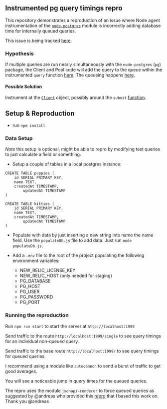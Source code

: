 ## Instrumented pg query timings repro

This repository demonstrates a reproduction of an issue where Node agent instrumentation of the [`node-postgres`](https://github.com/brianc/node-postgres) module is incorrectly adding database time for internally queued queries.

This issue is being tracked [here](https://github.com/newrelic/node-newrelic/issues/345).

### Hypothesis
If multiple queries are run nearly simultaneously with the `node-postgres` (`pg`) package, the Client and Pool code will add the query to the queue within the instrumented `query` function [here](https://github.com/brianc/node-postgres/blob/bf469399b88bcdf86eff096fd0dd05684adc1117/packages/pg/lib/client.js#L478). The queueing happens [here](https://github.com/brianc/node-postgres/blob/bf469399b88bcdf86eff096fd0dd05684adc1117/packages/pg/lib/client.js#L557).

#### Possible Solution
Instrument at the [`Client`](https://github.com/brianc/node-postgres/blob/bf469399b88bcdf86eff096fd0dd05684adc1117/packages/pg/lib/query.js#L15) object, possibly around the `submit` [function](https://github.com/brianc/node-postgres/blob/bf469399b88bcdf86eff096fd0dd05684adc1117/packages/pg/lib/query.js#L151).

## Setup & Reproduction
* run `npm install`

### Data Setup
*Note* this setup is optional, might be able to repro by modifying test queries to just calculate a field or something.

* Setup a couple of tables in a local postgres instance:

```
CREATE TABLE puppies (
    id SERIAL PRIMARY KEY,
    name TEXT,
    createdAt TIMESTAMP,
		updatedAt TIMESTAMP
)

CREATE TABLE kitties (
    id SERIAL PRIMARY KEY,
    name TEXT,
    createdAt TIMESTAMP,
		updatedAt TIMESTAMP
)
```

* Populate with data by just inserting a new string into name the name field. Use the `populateDb.js` file to add data. Just run `node populateDb.js`.

* Add a `.env` file to the root of the project populating the following environment variables:
  * NEW_RELIC_LICENSE_KEY
  * NEW_RELIC_HOST (only needed for staging)
  * PG_DATABASE
  * PG_HOST
  * PG_USER
  * PG_PASSWORD
  * PG_PORT

### Running the reproduction

Run `npm run start` to start the server at `http://localhost:1999`

Send traffic to the route `http://localhost:1999/single` to see query timings for an individual non-queued query.

Send traffic to the base route `http://localhost:1999/` to see query timings for queued queries.

I recommend using a module like `autocannon` to send a burst of traffic to get good averages.

You will see a noticeable jump in query times for the queued queries.

The repro uses the module `jsonapi-renderer` to force queued queries as suggested by @andreas who provided this [repro](https://github.com/andreas/newrelic-pg-issue) that I based this work on. Thank you @andreas